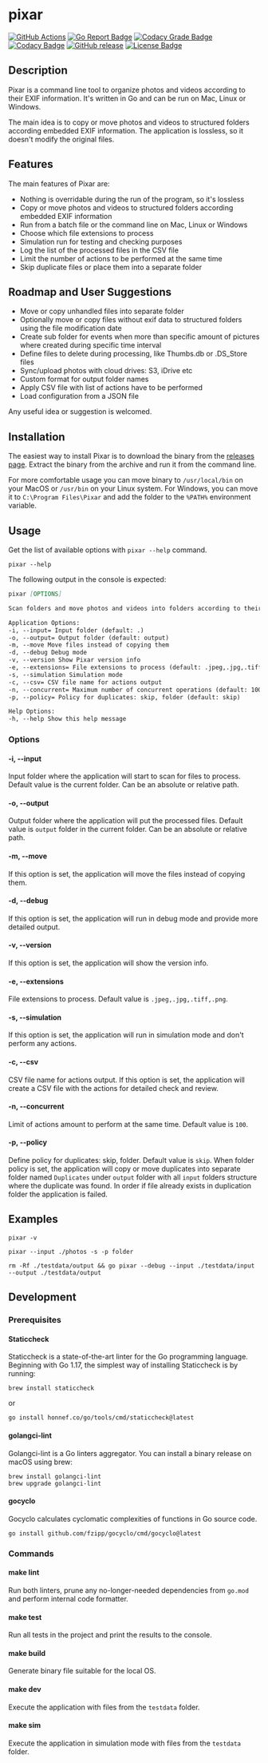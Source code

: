 # pixar

[![GitHub Actions](https://github.com/andrewmolyuk/pixar/actions/workflows/ci.yml/badge.svg)](https://github.com/andrewmolyuk/pixar/actions/workflows/ci.yml)
[![Go Report Badge](https://goreportcard.com/badge/github.com/andrewmolyuk/pixar)](https://goreportcard.com/report/github.com/andrewmolyuk/pixar)
[![Codacy Grade Badge](https://app.codacy.com/project/badge/Grade/a2731a9c8e33458baea3e9ad9c362d8c)](https://app.codacy.com/gh/andrewmolyuk/pixar/dashboard?utm_source=gh&utm_medium=referral&utm_content=&utm_campaign=Badge_grade)
[![Codacy Badge](https://app.codacy.com/project/badge/Coverage/a2731a9c8e33458baea3e9ad9c362d8c)](https://app.codacy.com/gh/andrewmolyuk/pixar/dashboard?utm_source=gh&utm_medium=referral&utm_content=&utm_campaign=Badge_coverage)
[![GitHub release](https://img.shields.io/github/v/release/andrewmolyuk/pixar)](https://github.com/andrewmolyuk/pixar/releases)
[![License Badge](https://img.shields.io/github/license/andrewmolyuk/pixar)](https://opensource.org/licenses/MIT)

## Description

Pixar is a command line tool to organize photos and videos according to their EXIF information. It's written in Go and
can be run on Mac, Linux or Windows.

The main idea is to copy or move photos and videos to structured folders according embedded EXIF information. The
application is lossless, so it doesn't modify the original files.

## Features

The main features of Pixar are:

- Nothing is overridable during the run of the program, so it's lossless
- Copy or move photos and videos to structured folders according embedded EXIF information
- Run from a batch file or the command line on Mac, Linux or Windows
- Choose which file extensions to process
- Simulation run for testing and checking purposes
- Log the list of the processed files in the CSV file
- Limit the number of actions to be performed at the same time
- Skip duplicate files or place them into a separate folder

## Roadmap and User Suggestions

- Move or copy unhandled files into separate folder
- Optionally move or copy files without exif data to structured folders using the file modification date
- Create sub folder for events when more than specific amount of pictures where created during specific time interval
- Define files to delete during processing, like Thumbs.db or .DS_Store files
- Sync/upload photos with cloud drives: S3, iDrive etc
- Custom format for output folder names
- Apply CSV file with list of actions have to be performed
- Load configuration from a JSON file

Any useful idea or suggestion is welcomed.

## Installation

The easiest way to install Pixar is to download the binary from
the [releases page](https://github.com/andrewmolyuk/pixar/releases/latest). Extract the binary from the archive and run
it from the command line.

For more comfortable usage you can move binary to `/usr/local/bin` on your MacOS or `/usr/bin` on your Linux system.
For Windows, you can move it to `C:\Program Files\Pixar` and add the folder to the `%PATH%` environment variable.

## Usage

Get the list of available options with `pixar --help` command.

```shell
pixar --help
```

The following output in the console is expected:

```markdown
pixar [OPTIONS]

Scan folders and move photos and videos into folders according to their EXIF information

Application Options:
-i, --input= Input folder (default: .)
-o, --output= Output folder (default: output)
-m, --move Move files instead of copying them
-d, --debug Debug mode
-v, --version Show Pixar version info
-e, --extensions= File extensions to process (default: .jpeg,.jpg,.tiff,.png)
-s, --simulation Simulation mode
-c, --csv= CSV file name for actions output
-n, --concurrent= Maximum number of concurrent operations (default: 100)
-p, --policy= Policy for duplicates: skip, folder (default: skip)

Help Options:
-h, --help Show this help message
```

### Options

#### -i, --input

Input folder where the application will start to scan for files to process. Default value is the current folder. Can be
an absolute or relative path.

#### -o, --output

Output folder where the application will put the processed files. Default value is `output` folder in the current
folder. Can be an absolute or relative path.

#### -m, --move

If this option is set, the application will move the files instead of copying them.

#### -d, --debug

If this option is set, the application will run in debug mode and provide more detailed output.

#### -v, --version

If this option is set, the application will show the version info.

#### -e, --extensions

File extensions to process. Default value is `.jpeg,.jpg,.tiff,.png`.

#### -s, --simulation

If this option is set, the application will run in simulation mode and don't perform any actions.

#### -c, --csv

CSV file name for actions output. If this option is set, the application will create a CSV file with the actions for
detailed check and review.

#### -n, --concurrent

Limit of actions amount to perform at the same time. Default value is `100`.

#### -p, --policy

Define policy for duplicates: skip, folder. Default value is `skip`. When folder policy is set, the application will
copy or move duplicates into separate folder named `Duplicates` under `output` folder with all `input` folders structure
where the duplicate was found. In order if file already exists in duplication folder the application is failed.

## Examples

```shell
pixar -v

pixar --input ./photos -s -p folder

rm -Rf ./testdata/output && go pixar --debug --input ./testdata/input --output ./testdata/output
```

## Development

### Prerequisites

#### Staticcheck

Staticcheck is a state-of-the-art linter for the Go programming language. Beginning with Go 1.17, the simplest way of
installing Staticcheck is by running:

```shell
brew install staticcheck
```

or

```shell
go install honnef.co/go/tools/cmd/staticcheck@latest
```

#### golangci-lint

Golangci-lint is a Go linters aggregator. You can install a binary release on macOS using brew:

```shell
brew install golangci-lint
brew upgrade golangci-lint
```

#### gocyclo

Gocyclo calculates cyclomatic complexities of functions in Go source code.

```shell
go install github.com/fzipp/gocyclo/cmd/gocyclo@latest
```

### Commands

#### make lint

Run both linters, prune any no-longer-needed dependencies from `go.mod` and perform internal code formatter.

#### make test

Run all tests in the project and print the results to the console.

#### make build

Generate binary file suitable for the local OS.

#### make dev

Execute the application with files from the `testdata` folder.

#### make sim

Execute the application in simulation mode with files from the `testdata` folder.
